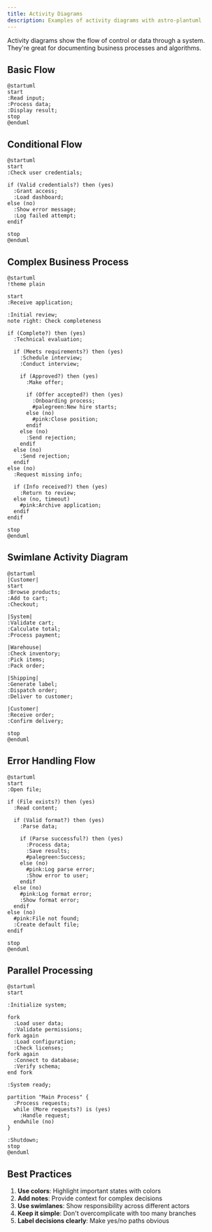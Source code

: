 ```yaml
---
title: Activity Diagrams
description: Examples of activity diagrams with astro-plantuml
---
```


Activity diagrams show the flow of control or data through a system. They're great for documenting business processes and algorithms.

## Basic Flow

```plantuml
@startuml
start
:Read input;
:Process data;
:Display result;
stop
@enduml
```

## Conditional Flow

```plantuml
@startuml
start
:Check user credentials;

if (Valid credentials?) then (yes)
  :Grant access;
  :Load dashboard;
else (no)
  :Show error message;
  :Log failed attempt;
endif

stop
@enduml
```

## Complex Business Process

```plantuml
@startuml
!theme plain

start
:Receive application;

:Initial review;
note right: Check completeness

if (Complete?) then (yes)
  :Technical evaluation;
  
  if (Meets requirements?) then (yes)
    :Schedule interview;
    :Conduct interview;
    
    if (Approved?) then (yes)
      :Make offer;
      
      if (Offer accepted?) then (yes)
        :Onboarding process;
        #palegreen:New hire starts;
      else (no)
        #pink:Close position;
      endif
    else (no)
      :Send rejection;
    endif
  else (no)
    :Send rejection;
  endif
else (no)
  :Request missing info;
  
  if (Info received?) then (yes)
    :Return to review;
  else (no, timeout)
    #pink:Archive application;
  endif
endif

stop
@enduml
```

## Swimlane Activity Diagram

```plantuml
@startuml
|Customer|
start
:Browse products;
:Add to cart;
:Checkout;

|System|
:Validate cart;
:Calculate total;
:Process payment;

|Warehouse|
:Check inventory;
:Pick items;
:Pack order;

|Shipping|
:Generate label;
:Dispatch order;
:Deliver to customer;

|Customer|
:Receive order;
:Confirm delivery;

stop
@enduml
```

## Error Handling Flow

```plantuml
@startuml
start
:Open file;

if (File exists?) then (yes)
  :Read content;
  
  if (Valid format?) then (yes)
    :Parse data;
    
    if (Parse successful?) then (yes)
      :Process data;
      :Save results;
      #palegreen:Success;
    else (no)
      #pink:Log parse error;
      :Show error to user;
    endif
  else (no)
    #pink:Log format error;
    :Show format error;
  endif
else (no)
  #pink:File not found;
  :Create default file;
endif

stop
@enduml
```

## Parallel Processing

```plantuml
@startuml
start

:Initialize system;

fork
  :Load user data;
  :Validate permissions;
fork again
  :Load configuration;
  :Check licenses;
fork again
  :Connect to database;
  :Verify schema;
end fork

:System ready;

partition "Main Process" {
  :Process requests;
  while (More requests?) is (yes)
    :Handle request;
  endwhile (no)
}

:Shutdown;
stop
@enduml
```

## Best Practices

1. **Use colors**: Highlight important states with colors
2. **Add notes**: Provide context for complex decisions
3. **Use swimlanes**: Show responsibility across different actors
4. **Keep it simple**: Don't overcomplicate with too many branches
5. **Label decisions clearly**: Make yes/no paths obvious